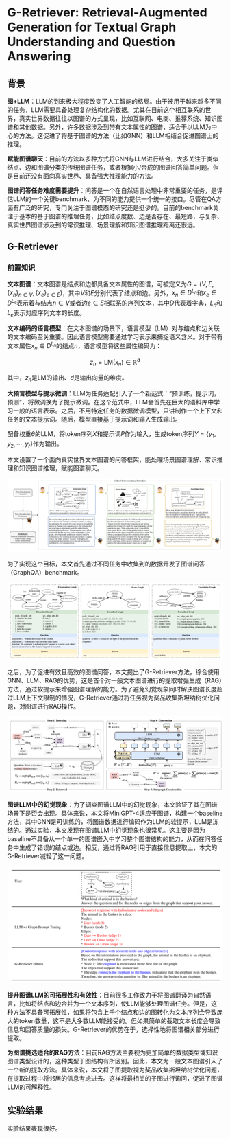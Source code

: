 # G-Retriever: Retrieval-Augmented Generation for Textual Graph Understanding and Question Answering

## 背景

**图+LLM**：LLM的到来极大程度改变了人工智能的格局。由于被用于越来越多不同的任务，LLM需要具备处理复杂结构化的数据。尤其在目前这个相互联系的世界，真实世界数据往往以图谱的方式呈现，比如互联网、电商、推荐系统、知识图谱和其他数据。另外，许多数据涉及到带有文本属性的图谱，适合于以LLM为中心的方法。这促进了将基于图谱的方法（比如GNN）和LLM相结合促进图谱上的推理。

**赋能图谱聊天**：目前的方法以多种方式将GNN与LLM进行结合，大多关注于类似结点、边和图谱分类的传统图谱任务，或者根据小/合成的图谱回答简单问题。但是目前还没有面向真实世界、具备强大推理能力的方法。

**图谱问答任务难度需要提升**：问答是一个在自然语言处理中非常重要的任务，是评估LLM的一个关键benchmark、为不同的能力提供一个统一的接口。尽管在QA方面有广泛的研究，专门关注于图谱模态的研究还是挺少的。目前的benchmark关注于基本的基于图谱的推理任务，比如结点度数、边是否存在、最短路，与复杂、真实世界图谱涉及到的常识推理、场景理解和知识图谱推理距离还很远。

## G-Retriever

### 前置知识

**文本图谱**：文本图谱是结点和边都具备文本属性的图谱，可被定义为$G=(V, E, \{x_n\}_{n \in V}, \{x_e\}_{e \in E})$，其中$V$和$E$分别代表了结点和边。另外，$x_n \in D^{L_n}$和$x_e \in D^{L_e}$表示着与结点$n \in V$或者边$e \in E$相联系的序列文本，其中$D$代表着字典，$L_n$和$L_e$表示对应序列文本的长度。

**文本编码的语言模型**：在文本图谱的场景下，语言模型（LM）对与结点和边关联的文本编码至关重要。因此语言模型需要通过学习表示来捕捉语义含义。对于带有文本属性$x_n \in D^{L_n}$的结点$n$，语言模型将这些属性编码为：

$$z_n = \text{LM}(x_n) \in \mathbb{R}^d$$

其中，$z_n$是LM的输出、$d$是输出向量的维度。

**大预言模型与提示微调**：LLM为任务适配引入了一个新范式：“预训练，提示词，预测”，将微调换为了提示微调。在这个范式中，LLM会首先在巨大的语料库中学习一般的语言表示。之后，不用特定任务的数据微调模型，只讲制作一个上下文和任务的文本提示词。随后，模型直接基于提示词和输入生成输出。

配备权重$\theta$的LLM，将token序列$X$和提示词$P$作为输入，生成token序列$Y = \{y_1, y_2, \cdots, y_r\}$作为输出。

本文设置了一个面向真实世界文本图谱的问答框架，能处理场景图谱理解、常识推理和知识图谱推理，赋能图谱聊天。

![Fig1](./fig/Real-world%20Graph%20QA.png)

为了实现这个目标，本文首先通过不同任务中收集到的数据开发了图谱问答（GraphQA）benchmark。

![Fig2](./fig/GraphQA.png)

之后，为了促进有效且高效的图谱问答，本文提出了G-Retriever方法，综合使用GNN、LLM、RAG的优势，这是首个对一般文本图谱进行的提取增强生成（RAG）方法，通过软提示来增强图谱理解的能力。为了避免幻觉现象同时解决图谱长度超过LLM上下文限制的情况，G-Retriever通过将任务视为奖品收集斯坦纳树优化问题，对图谱进行RAG操作。

![Fig3](./fig/G-Retriever.png)

**图谱LLM中的幻觉现象**：为了调查图谱LLM中的幻觉现象，本文验证了其在图谱场景下是否会出现。具体来说，本文将MiniGPT-4适应于图谱，构建一个baseline方法，其中GNN是可训练的，将图谱数据进行编码作为LLM的软提示，LLM是冻结的。通过实验，本文发现在图谱LLM中幻觉现象也很常见。这主要是因为baseline不具备从一个单一的图谱嵌入中学习整个图谱结构的能力，从而在问答任务中生成了错误的结点或边。相反，通过将RAG引用于直接信息提取上，本文的G-Retriever减轻了这一问题。

![Fig4](./fig/graph%20LLM%20hallucination.png)

**提升图谱LLM的可拓展性和有效性**：目前很多工作致力于将图谱翻译为自然语言，比如将结点和边合并为一个文本序列，使LLM能够处理图谱任务。但是，这种方法不具备可拓展性，如果将包含上千个结点和边的图转化为文本序列会导致庞大的token数量，这不是大多数LLM能接受的。但如果简单的截取文本长度会导致信息和回答质量的损失。G-Retriever的优势在于，选择性地将图谱相关部分进行提取。

**为图谱挑选适合的RAG方法**：目前RAG方法主要视为更加简单的数据类型或知识图谱类型设计的，这种类型于图结构有所区别。因此，本文为一般文本图谱引入了一个新的提取方法。具体来说，本文将子图提取视为奖品收集斯坦纳树优化问题，在提取过程中将邻居的信息考虑进去。这样将最相关的子图进行询问，促进了图谱LLM的可解释性。

## 实验结果

实验结果表现很好。
